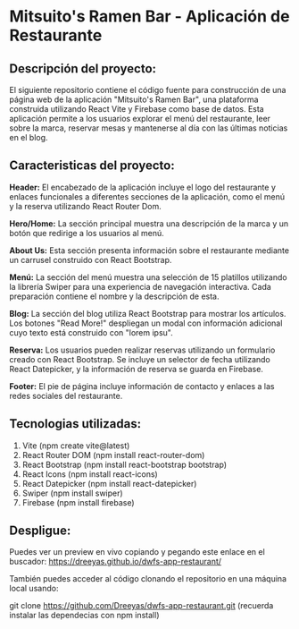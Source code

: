 # Mitsuito's Ramen Bar - Aplicación de Restaurante

## Descripción del proyecto:
El siguiente repositorio contiene el código fuente para construcción de una página web de la aplicación "Mitsuito's Ramen Bar", una plataforma construida utilizando React Vite y Firebase como base de datos. Esta aplicación permite a los usuarios explorar el menú del restaurante, leer sobre la marca, reservar mesas y mantenerse al día con las últimas noticias en el blog.

## Caracteristicas del proyecto:
**Header:** El encabezado de la aplicación incluye el logo del restaurante y enlaces funcionales a diferentes secciones de la aplicación, como el menú y la reserva utilizando React Router Dom.

**Hero/Home:** La sección principal muestra una descripción de la marca y un botón que redirige a los usuarios al menú.

**About Us:** Esta sección presenta información sobre el restaurante mediante un carrusel construido con React Bootstrap.

**Menú:** La sección del menú muestra una selección de 15 platillos utilizando la librería Swiper para una experiencia de navegación interactiva. Cada preparación contiene el nombre y la descripción de esta.

**Blog:** La sección del blog utiliza React Bootstrap para mostrar los artículos. Los botones "Read More!" despliegan un modal con información adicional cuyo texto está construido con "lorem ipsu".

**Reserva:** Los usuarios pueden realizar reservas utilizando un formulario creado con React Bootstrap. Se incluye un selector de fecha utilizando React Datepicker, y la información de reserva se guarda en Firebase.

**Footer:** El pie de página incluye información de contacto y enlaces a las redes sociales del restaurante.

## Tecnologias utilizadas:
1. Vite (npm create vite@latest)
2. React Router DOM (npm install react-router-dom)
3. React Bootstrap (npm install react-bootstrap bootstrap)
4. React Icons (npm install react-icons)
5. React Datepicker (npm install react-datepicker)
6. Swiper (npm install swiper)
7. Firebase (npm install firebase)

## Despligue:
Puedes ver un preview en vivo copiando y pegando este enlace en el buscador:
https://dreeyas.github.io/dwfs-app-restaurant/

También puedes acceder al código clonando el repositorio en una máquina local usando:

git clone https://github.com/Dreeyas/dwfs-app-restaurant.git (recuerda instalar las dependecias con npm install)
